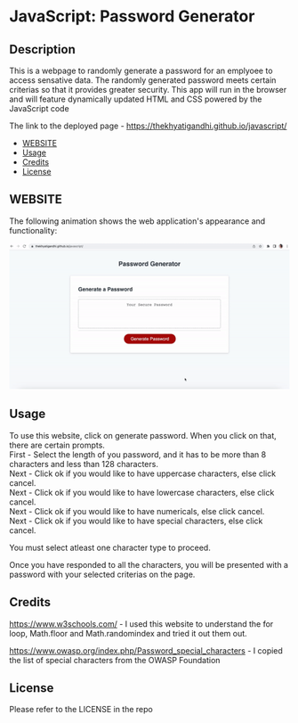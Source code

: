 # JavaScript: Password Generator

## Description

This is a webpage to randomly generate a password for an emplyoee to access sensative data. The randomly generated password meets certain criterias so that it provides greater security. This app will run in the browser and will feature dynamically updated HTML and CSS powered by the JavaScript code

The link to the deployed page - https://thekhyatigandhi.github.io/javascript/

- [WEBSITE](#WEBSITE)
- [Usage](#usage)
- [Credits](#credits)
- [License](#license)

## WEBSITE

The following animation shows the web application's appearance and functionality:

![portfolio demo](./Assets/Password-Generator.gif)

## Usage

To use this website, click on generate password. When you click on that, there are certain prompts.<br />
First - Select the length of you password, and it has to be more than 8 characters and less than 128 characters.<br />
Next - Click ok if you would like to have uppercase characters, else click cancel.<br />
Next - Click ok if you would like to have lowercase characters, else click cancel.<br />
Next - Click ok if you would like to have numericals, else click cancel.<br />
Next - Click ok if you would like to have special characters, else click cancel.<br />

You must select atleast one character type to proceed.

Once you have responded to all the characters, you will be presented with a password with your selected criterias on the page.

## Credits

https://www.w3schools.com/ - I used this website to understand the for loop, Math.floor and Math.randomindex and tried it out them out.

https://www.owasp.org/index.php/Password_special_characters - I copied the list of special characters from the OWASP Foundation

## License

Please refer to the LICENSE in the repo
